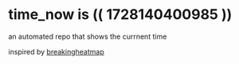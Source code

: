 # time_now is (( 1728140400985 ))

an automated repo that shows the currnent time

inspired by [breakingheatmap](https://github.com/breakingheatmap/breakingheatmap)